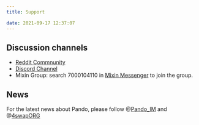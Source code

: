 ```yaml
---
title: Support

date: 2021-09-17 12:37:07
---
```


## Discussion channels

- [Reddit Commnunity](https://www.reddit.com/r/pando/)
- [Discord Channel](https://discord.gg/ek45g3Cymd)
- Mixin Group: search 7000104110 in [Mixin Messenger](https://mixin.one/messenger) to join the group.

## News

For the latest news about Pando, please follow @[Pando_IM](https://twitter.com/pando_im) and @[4swapORG](https://twitter.com/4swapOrg)
